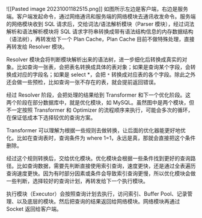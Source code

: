 ![[Pasted image 20231001182515.png]]
如图所示左边是客户端，右边是服务端。客户端发起命令，通过网络通讯和服务端的网络模块去通讯收发命令。服务端的网络模块收到 SQL 请求后，交给词法/语法解析模块（Parser 模块），经过词法解析和语法解析模块将 SQL 请求字符串转换成带有语法结构信息的内存数据结构（语法树），再转发给下一个 Plan Cache，Plan Cache 目前不做特殊处理，直接再转发给 Resolver 模块。

Resolver 模块会将判断模块解析出来的语法树，进一步细化后转换成真实的对象。比如查询一张表，会把表名转换成具体的表对象；如果是查询某个字段，会转换成对应的字段名；如果是 select \*，会把 `*` 转换成对应表的各个字段。除此之外还会做一些预检，比如查询一张不存在的表，就会提前返回错误。

经过 Resolver 阶段，会把处理的结果给到 Transformer 和下一个优化阶段。这两个阶段在部分数据库中，就是优化模块，如 MySQL。虽然图中是两个模块，但不一定按照 Transformer 和 Optimizer 的流程顺序来执行，可能会多次的循环，在保证低成本下选择较优的查询方案。

Transformer 可以理解为根据一些规则去做转换，让后面的优化器能更好地优化。比如在查询表时，查询条件为 where 1=1，永远是真，那就会直接把这个条件删除。

经过这个规则转换后，交给优化模块。优化模块会根据一些条件找到更好的查询路径。比如查询数据，需要先判断直接使用索引查询，速度更快，还是通过全表遍历查询速度更快。因为有时部分因素或条件会导致索引查询更慢，所以优化模块会做一些判断，选择较好的查询计划，再转发给下一个执行模块。

执行模块（Executor）会按照查询计划去执行，访问索引、Buffer Pool、记录管理、以及底层的模块。然后把查询的结果返回给网络模块。网络模块再通过 Socket 返回给客户端。